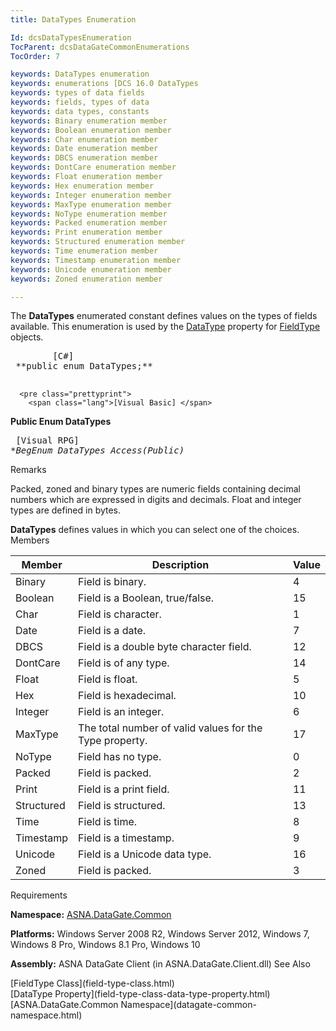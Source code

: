 ```yaml
---
title: DataTypes Enumeration

Id: dcsDataTypesEnumeration
TocParent: dcsDataGateCommonEnumerations
TocOrder: 7

keywords: DataTypes enumeration
keywords: enumerations [DCS 16.0 DataTypes
keywords: types of data fields
keywords: fields, types of data
keywords: data types, constants
keywords: Binary enumeration member
keywords: Boolean enumeration member
keywords: Char enumeration member
keywords: Date enumeration member
keywords: DBCS enumeration member
keywords: DontCare enumeration member
keywords: Float enumeration member
keywords: Hex enumeration member
keywords: Integer enumeration member
keywords: MaxType enumeration member
keywords: NoType enumeration member
keywords: Packed enumeration member
keywords: Print enumeration member
keywords: Structured enumeration member
keywords: Time enumeration member
keywords: Timestamp enumeration member
keywords: Unicode enumeration member
keywords: Zoned enumeration member

---
```


The <span> **DataTypes** </span> enumerated constant defines values on the types of fields available. This enumeration is used by the [DataType](field-type-class-data-type-property.html) property for [FieldType](field-type-class.html) objects.
<pre class="prettyprint">
        <span class="lang">[C#]</span>
 **public enum DataTypes;** 
      </pre>
      <pre class="prettyprint">
        <span class="lang">[Visual Basic] </span>
 **Public Enum DataTypes** 
      </pre>
      <pre class="prettyprint">
        <span class="lang">[Visual RPG]</span>
 **BegEnum DataTypes Access(*Public)** 
      </pre>

Remarks

Packed, zoned and binary types are numeric fields containing decimal numbers which are expressed in digits and decimals. Float and integer types are defined in bytes.

<span> **DataTypes** </span> defines values in which you can select one of the choices. 
Members



| Member | Description | Value |
| ---- | ---- | ---- |
| Binary | Field is binary. | 4 |
| Boolean | Field is a Boolean, true/false. | 15 |
| Char | Field is character. | 1 |
| Date | Field is a date. | 7 |
| DBCS | Field is a double byte character field. | 12 |
| DontCare | Field is of any type. | 14 |
| Float | Field is float. | 5 |
| Hex | Field is hexadecimal. | 10 |
| Integer | Field is an integer. | 6 |
| MaxType | The total number of valid values for the Type property. | 17 |
| NoType | Field has no type. | 0 |
| Packed | Field is packed. | 2 |
| Print | Field is a print field. | 11 |
| Structured | Field is structured. | 13 |
| Time | Field is time. | 8 |
| Timestamp | Field is a timestamp. | 9 |
| Unicode | Field is a Unicode data type. | 16 |
| Zoned | Field is packed. | 3 |



Requirements

**Namespace:** [ASNA.DataGate.Common](datagate-common-namespace.html) 

**Platforms:** Windows Server 2008 R2, Windows Server 2012, Windows 7, Windows 8 Pro, Windows 8.1 Pro, Windows 10

**Assembly:** ASNA DataGate Client (in ASNA.DataGate.Client.dll)
See Also

<dl />
      [FieldType Class](field-type-class.html)
      <br />
      [DataType Property](field-type-class-data-type-property.html)
      <br />
      [ASNA.DataGate.Common Namespace](datagate-common-namespace.html)

